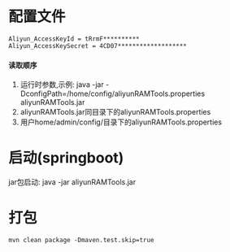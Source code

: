 # 配置文件

```properties
Aliyun_AccessKeyId = tRrmF**********
Aliyun_AccessKeySecret = 4CD07*******************
```

#### 读取顺序
1. 运行时参数,示例: java -jar -DconfigPath=/home/config/aliyunRAMTools.properties aliyunRAMTools.jar  
2. aliyunRAMTools.jar同目录下的aliyunRAMTools.properties
3. 用户home/admin/config/目录下的aliyunRAMTools.properties



# 启动(springboot)
jar包启动: java -jar aliyunRAMTools.jar



# 打包

`mvn clean package -Dmaven.test.skip=true`